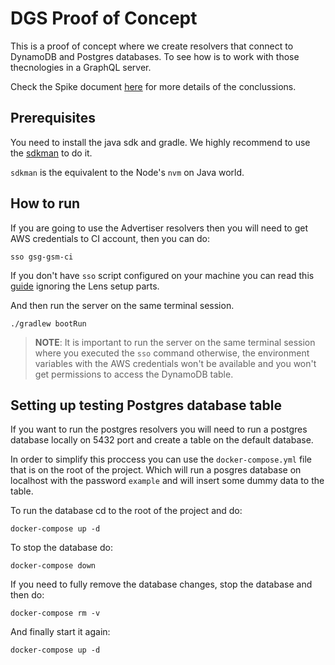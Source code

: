 # DGS Proof of Concept
This is a proof of concept where we create resolvers that connect
to DynamoDB and Postgres databases. To see how is to work
with those thecnologies in a GraphQL server.

Check the Spike document [here](https://geniussports.atlassian.net/wiki/spaces/GSM/pages/3743219943/GraphQL+POC+Apollo+DGS) 
for more details of the conclussions.

## Prerequisites
You need to install the java sdk and gradle. We highly recommend
to use the [sdkman](https://sdkman.io/install) to do it.

`sdkman` is the equivalent to the Node's `nvm` on Java world.

## How to run
If you are going to use the Advertiser resolvers then you will need
to get AWS credentials to CI account, then you can do:
```shell
sso gsg-gsm-ci
```

If you don't have `sso` script configured on your machine you can read
this [guide](https://geniussports.atlassian.net/wiki/spaces/GSM/pages/3121808443/Guide+Kubernetes+Lens)
ignoring the Lens setup parts.

And then run the server on the same terminal session.
```shell
./gradlew bootRun
```

> **NOTE**: It is important to run the server on the same terminal 
session where you executed the `sso` command otherwise, the environment
variables with the AWS credentials won't be available and you won't
get permissions to access the DynamoDB table.

## Setting up testing Postgres database table
If you want to run the postgres resolvers you will need to run a
postgres database locally on 5432 port and create a table on the
default database.

In order to simplify this proccess you can use the `docker-compose.yml`
file that is on the root of the project. Which will run a posgres database
on localhost with the password `example` and will insert some dummy
data to the table.

To run the database cd to the root of the project and do:
```shell
docker-compose up -d
```

To stop the database do:
```shell
docker-compose down
```

If you need to fully remove the database changes, stop the
database and then do:
```shell
docker-compose rm -v
```

And finally start it again:
```shell
docker-compose up -d
```
